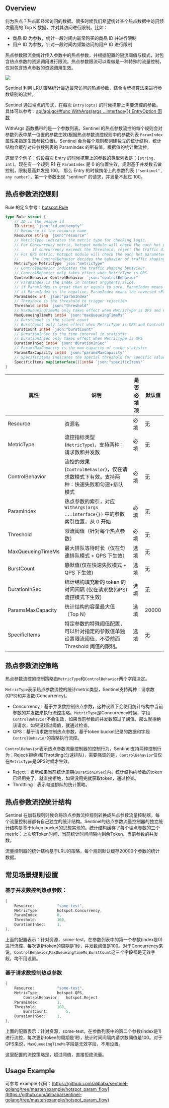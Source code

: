 ## Overview

何为热点？热点即经常访问的数据。很多时候我们希望统计某个热点数据中访问频次最高的 Top K 数据，并对其访问进行限制。比如：

* 商品 ID 为参数，统计一段时间内最常购买的商品 ID 并进行限制
* 用户 ID 为参数，针对一段时间内频繁访问的用户 ID 进行限制

热点参数限流会统计传入参数中的热点参数，并根据配置的限流阈值与模式，对包含热点参数的资源调用进行限流。热点参数限流可以看做是一种特殊的流量控制，仅对包含热点参数的资源调用生效。

![](https://github.com/alibaba/Sentinel/wiki/image/sentinel-hot-param-overview-1.png)

Sentinel 利用 LRU 策略统计最近最常访问的热点参数，结合令牌桶算法来进行参数级别的流控。

Sentinel 通过埋点的形式，在每次 `Entry(opts)` 的时候携带上需要流控的参数。具体可以参考：[api/api.go/#func WithArgs(args ...interface{}) EntryOption 函数](https://github.com/alibaba/sentinel-golang/blob/c37b472e97de7691a566e078dae3f1a9ed73536d/api/api.go#L75)

WithArgs 函数携带的是一个参数列表。Sentinel 的热点参数流控的每个规则会对参数列表中某一位置的参数生效(根据热点参数流控规则中的参数列表 `ParamIndex` 属性来指定生效参数位置)。Sentinel 会为每个规则都创建独立的统计结构，统计结构会缓存对应参数列表的 ParamIndex 的所有值，根据值的统计做流控。

这里举个例子：假设每次 Entry 的时候携带上的参数的类型列表是：`[string, int]`。现在有一个规则 R1 在 `ParamIndex` 是 0 的位置生效，规则基于并发数去做控制，限制最高并发是 100。 那么 Entry 的时候携带上的参数列表 `["sentinel", any number]`，第一个参数出现 "sentinel" 的请求，并发量不超过 100。

## 热点参数流控规则

Rule 的定义参考：[hotspot.Rule](https://github.com/alibaba/sentinel-golang/blob/master/core/hotspot/rule.go) 

```go
type Rule struct {
	// ID is the unique id
	ID string `json:"id,omitempty"`
	// Resource is the resource name
	Resource string `json:"resource"`
	// MetricType indicates the metric type for checking logic.
	// For Concurrency metric, hotspot module will check the each hot parameter's concurrency,
	//		if concurrency exceeds the Threshold, reject the traffic directly.
	// For QPS metric, hotspot module will check the each hot parameter's QPS,
	//		the ControlBehavior decides the behavior of traffic shaping controller
	MetricType MetricType `json:"metricType"`
	// ControlBehavior indicates the traffic shaping behaviour.
	// ControlBehavior only takes effect when MetricType is QPS
	ControlBehavior ControlBehavior `json:"controlBehavior"`
	// ParamIndex is the index in context arguments slice.
	// if ParamIndex is great than or equals to zero, ParamIndex means the <ParamIndex>-th parameter
	// if ParamIndex is the negative, ParamIndex means the reversed <ParamIndex>-th parameter
	ParamIndex int `json:"paramIndex"`
	// Threshold is the threshold to trigger rejection
	Threshold int64 `json:"threshold"`
	// MaxQueueingTimeMs only takes effect when MetricType is QPS and ControlBehavior is Throttling
	MaxQueueingTimeMs int64 `json:"maxQueueingTimeMs"`
	// BurstCount is the silent count
	// BurstCount only takes effect when MetricType is QPS and ControlBehavior is Reject
	BurstCount int64 `json:"burstCount"`
	// DurationInSec is the time interval in statistic
	// DurationInSec only takes effect when MetricType is QPS
	DurationInSec int64 `json:"durationInSec"`
	// ParamsMaxCapacity is the max capacity of cache statistic
	ParamsMaxCapacity int64 `json:"paramsMaxCapacity"`
	// SpecificItems indicates the special threshold for specific value
	SpecificItems map[interface{}]int64 `json:"specificItems"`
}
```
| 属性 | 说明 | 是否必填项 | 默认值 |
|--|--|--|--|
| Resource | 资源名 | 必填 | 无 |
| MetricType | 流控指标类型 (`MetricType`)，支持两种：请求数和并发数 | 必填 | 无 |
| ControlBehavior | 流控的效果 (`ControlBehavior`)，仅在请求数模式下有效。支持两种：快速失败和匀速+排队模式 | 必填 | 无 |
| ParamIndex | 热点参数的索引，对应 `WithArgs(args ...interface{})` 中的参数索引位置，从 0 开始 | 必填 | 无 |
| Threshold | 限流阈值（针对每个热点参数） | 必填 | 无 |
| MaxQueueingTimeMs | 最大排队等待时长（仅在匀速排队模式 + QPS 下生效） | 选填 | 无 |
| BurstCount | 静默值(仅在快速失败模式 + QPS 下生效) | 选填 | 无 |
| DurationInSec | 统计结构填充新的 token 的时间间隔 (仅在请求数(QPS)流控模式下生效) | 选填 | 无 |
| ParamsMaxCapacity | 统计结构的容量最大值（Top N） | 选填 | 20000 |
| SpecificItems | 特定参数的特殊阈值配置，可以针对指定的参数值单独设置限流阈值，不受前面 Threshold 阈值的限制。 | 选填 | 无 |


## 热点参数流控策略
热点参数流控的控制策略由`MetricType`和`ControlBehavior`两个字段决定。

`MetricType`表示热点参数流控的统计metric类型，Sentinel支持两种：请求数(QPS)和并发数(Concurrency)。
* Concurrency：基于并发数控制热点参数，这种设置下会使用统计结构中当前参数的并发数来执行流控策略。`MetricType`是Concurrency时候，字段`ControlBehavior`不会生效，如果当前参数的并发数超过了阈值，那么就拒绝该请求，如果没超过阈值，就通过检查。
* QPS：基于请求数控制热点参数，基于token bucket记录的数据和字段`ControlBehavior`的策略执行流控。

`ControlBehavior`表示热点参数流量控制器的控制行为，Sentinel支持两种控制行为：Reject(拒绝)和Throttling(匀速排队)，需要强调的是，`ControlBehavior`仅仅在`MetricType`是QPS时候才生效。
* Reject：表示如果当前统计周期(`DurationInSec`)内，统计结构内参数的token已经用完了，就直接拒绝，如果没用完就获取token，通过检查。
* Throttling：表示匀速排队的统计策略。

## 热点参数流控统计结构
Sentinel 在加载规则时候会将热点参数流控规则转换成热点参数流量控制器，每个流量控制器都有自己独立的统计结构。Sentinel的热点参数流量控制器的独立统计结构是基于token bucket的思想实现的。统计结构缓存了每个埋点参数的三个metric：上次填Token时间、当前统计时间间隔内剩余Token、当前参数的并发数。

流量控制器的统计结构基于LRU的策略，每个规则默认缓存20000个参数的统计数据。

## 常见场景规则设置

### 基于并发数控制热点参数：
```go
{
	Resource:          "some-test",
	MetricType:        hotspot.Concurrency,
	ParamIndex:        0,
	Threshold:         100,
	DurationInSec:     1,
},
```
上面的配置表示：针对资源，some-test，在参数列表中的第一个参数(index是0)进行流控，每次更新token的周期是1秒，并发数阈值是100。对于Concurrency来说，`ControlBehavior`,`MaxQueueingTimeMs`,`BurstCount`这三个字段都是无效字段，均不用设置。

### 基于请求数控制热点参数
```go
{
	Resource:          "some-test",
	MetricType:        hotspot.QPS,
        ControlBehavior:   hotspot.Reject
	ParamIndex:        1,
	Threshold:         100,
        BurstCount:        5,
	DurationInSec:     1,
},
```
上面的配置表示：针对资源，some-test，在参数列表中的第二个参数(index是1)进行流控，每次更新token的周期是1秒，统计时间间隔内请求数阈值是100。对于QPS来说，`MaxQueueingTimeMs`字段是无效字段，不用设置。

这里配置的流控策略是，超过阈值，直接拒绝流量。












## Usage Example

可参考 example 代码：[https://github.com/alibaba/sentinel-golang/tree/master/example/hotspot_param_flow](https://github.com/alibaba/sentinel-golang/tree/master/example/hotspot_param_flow)